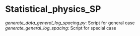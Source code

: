 # Statistical_physics_SP
*generate_data_general_log_spacing.py*: Script for general case
*generate_general_log_spacing*: Script for special case
